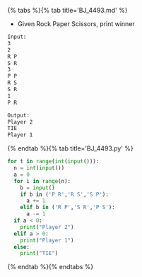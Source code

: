 {% tabs %}{% tab title='BJ_4493.md' %}

* Given Rock Paper Scissors, print winner

```txt
Input:
3
2
R P
S R
3
P P
R S
S R
1
P R

Output:
Player 2
TIE
Player 1
```

{% endtab %}{% tab title='BJ_4493.py' %}

```py
for t in range(int(input())):
  n = int(input())
  a = 0
  for i in range(n):
    b = input()
    if b in ('P R','R S','S P'):
      a += 1
    elif b in ('R P','S R','P S'):
      a -= 1
  if a < 0:
    print("Player 2")
  elif a > 0:
    print("Player 1")
  else:
    print("TIE")
```

{% endtab %}{% endtabs %}
